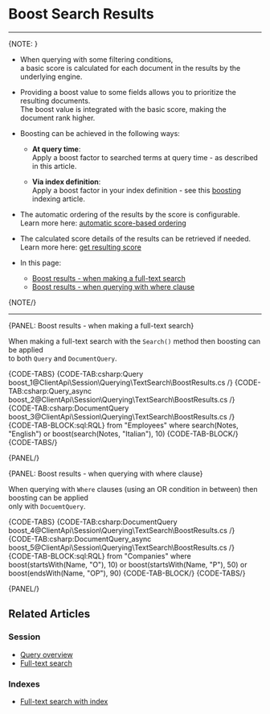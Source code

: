 ﻿# Boost Search Results

---

{NOTE: }

* When querying with some filtering conditions,  
  a basic score is calculated for each document in the results by the underlying engine.

* Providing a boost value to some fields allows you to prioritize the resulting documents.  
  The boost value is integrated with the basic score, making the document rank higher.  

* Boosting can be achieved in the following ways:  

    * **At query time**:  
      Apply a boost factor to searched terms at query time - as described in this article.

    * **Via index definition**:  
      Apply a boost factor in your index definition - see this [boosting](../../../../indexes/boosting) indexing article.

* The automatic ordering of the results by the score is configurable.  
  Learn more here: [automatic score-based ordering](../../../../indexes/boosting#automatic-score-based-ordering)  

* The calculated score details of the results can be retrieved if needed.  
  Learn more here: [get resulting score](../../../../client-api/session/querying/sort-query-results#get-resulting-score)  

* In this page:

  * [Boost results - when making a full-text search](../../../../client-api/session/querying/text-search/boost-search-results#boost-results---when-making-a-full-text-search)
  * [Boost results - when querying with where clause](../../../../client-api/session/querying/text-search/boost-search-results#boost-results---when-querying-with-where-clause)  

{NOTE/}

---

{PANEL: Boost results - when making a full-text search}

When making a full-text search with the `Search()` method then boosting can be applied  
to both `Query` and `DocumentQuery`.

{CODE-TABS}
{CODE-TAB:csharp:Query boost_1@ClientApi\Session\Querying\TextSearch\BoostResults.cs /}
{CODE-TAB:csharp:Query_async boost_2@ClientApi\Session\Querying\TextSearch\BoostResults.cs /}
{CODE-TAB:csharp:DocumentQuery boost_3@ClientApi\Session\Querying\TextSearch\BoostResults.cs /}
{CODE-TAB-BLOCK:sql:RQL}
from "Employees" where
search(Notes, "English") or boost(search(Notes, "Italian"), 10)
{CODE-TAB-BLOCK/}
{CODE-TABS/}

{PANEL/}

{PANEL: Boost results - when querying with where clause}

When querying with `Where` clauses (using an OR condition in between) then boosting can be applied  
only with `DocuemtQuery`.

{CODE-TABS}
{CODE-TAB:csharp:DocumentQuery boost_4@ClientApi\Session\Querying\TextSearch\BoostResults.cs /}
{CODE-TAB:csharp:DocumentQuery_async boost_5@ClientApi\Session\Querying\TextSearch\BoostResults.cs /}
{CODE-TAB-BLOCK:sql:RQL}
from "Companies" where
boost(startsWith(Name, "O"), 10) or
boost(startsWith(Name, "P"), 50) or
boost(endsWith(Name, "OP"), 90)
{CODE-TAB-BLOCK/}
{CODE-TABS/}

{PANEL/}

## Related Articles

### Session

- [Query overview](../../../../client-api/session/querying/how-to-query)
- [Full-text search](../../../../client-api/session/querying/text-search/full-text-search)

### Indexes

- [Full-text search with index](../../../../indexes/querying/searching)
